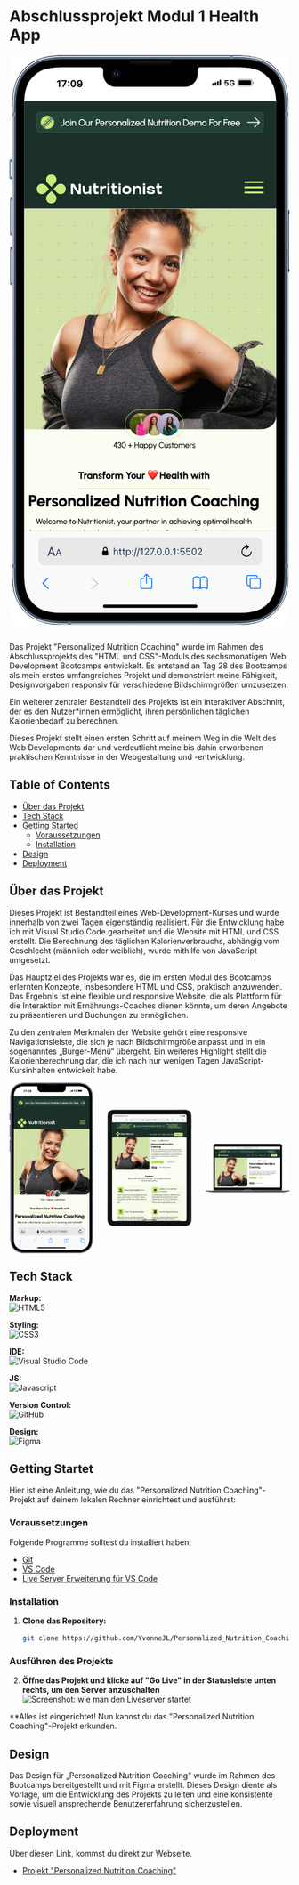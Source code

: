 <!-- Ueberschrift -->

# Abschlussprojekt Modul 1 Health App

<!-- Ein visuelles Element, das das Projekt repräsentiert. Dies könnte ein Screenshot, ein Logo oder eine Folie aus einer Projektpräsentation sein. Es dient dazu, den Leser visuell anzusprechen und einen ersten Eindruck vom Projekt zu vermitteln. -->
<div style="display: flex; justify-content: center;">
  <img src="./assets/img/iPhone-13-PRO-127.0.0.1.png"  alt="Project Screenshot Mobile Simulator">
</div>
<br/>

<!-- Eine kurze Einführung, die das Projekt vorstellt. Diese sollte die Entstehungsgeschichte, die Motivation hinter dem Projekt und die im Projekt angewandten Fähigkeiten oder Technologien hervorheben. Ziel ist es, das Interesse der Leser zu wecken und sie neugierig auf das Projekt zu machen. -->
Das Projekt "Personalized Nutrition Coaching" wurde im Rahmen des Abschlussprojekts des "HTML und CSS"-Moduls des sechsmonatigen Web Development Bootcamps entwickelt. Es entstand an Tag 28 des Bootcamps als mein erstes umfangreiches Projekt und demonstriert meine Fähigkeit, Designvorgaben responsiv für verschiedene Bildschirmgrößen umzusetzen.

Ein weiterer zentraler Bestandteil des Projekts ist ein interaktiver Abschnitt, der es den Nutzer*innen ermöglicht, ihren persönlichen täglichen Kalorienbedarf zu berechnen.

Dieses Projekt stellt einen ersten Schritt auf meinem Weg in die Welt des Web Developments dar und verdeutlicht meine bis dahin erworbenen praktischen Kenntnisse in der Webgestaltung und -entwicklung.


## Table of Contents 

<!-- Inhaltsverzeichnis -->
<!-- Ein Inhaltsverzeichnis, das den Lesern hilft, sich schnell in der README-Datei zu orientieren und die gewünschten Informationen zu finden. -->

<!-- basic FRONTEND -->

- [Über das Projekt](#über-das-projekt)
- [Tech Stack](#tech-stack)
- [Getting Started](#getting-started)
  - [Voraussetzungen](#voraussetzungen)
  - [Installation](#installation)
  <!-- - [Usage](#usage) -->
- [Design](#design)
- [Deployment](#deployment)
<!-- - [Contributors](#contributors) -->

<!-- BACKEND -->
<!-- - [Demo](#demo)
- [Features](#features)
- [Tech Stack](#tech-stack)
- [Getting Started](#getting-started)
- [Installation](#installation)
- [Usage](#usage)
- [API Integration](#api-integration)
- [Database](#database)
- [Authentication](#authentication)
- [Backend Routes](#backend-routes)
- [Design](#design)
- [Deployment](#deployment)
- [Third-Party Libraries & Tools](#third-party-libraries--tools)
- [Contributors](#contributors) -->

<!-- ODER zb so (ausklappbar): -->
<!-- <details>
  <summary>Table of Contents</summary>
  <ol>
    <li>
      <a href="#about-the-project">About The Project</a>
      <ul>
        <li><a href="#built-with">Built With</a></li>
      </ul>
    </li>
    <li>
      <a href="#getting-started">Getting Started</a>
      <ul>
        <li><a href="#prerequisites">Prerequisites</a></li>
        <li><a href="#installation">Installation</a></li>
      </ul>
    </li>
    <li><a href="#usage">Usage</a></li>
    <li><a href="#roadmap">Roadmap</a></li>
    <li><a href="#contributing">Contributing</a></li>
    <li><a href="#license">License</a></li>
    <li><a href="#contact">Contact</a></li>
    <li><a href="#acknowledgments">Acknowledgments</a></li>
  </ol>
</details> -->

## Über das Projekt

<!-- Ein Abschnitt, der detaillierte Informationen über das Projekt liefert. Hier koennte der Zweck des Projekts, die verwendeten Technologien und der Entwicklungsprozess beschrieben werden. Dies gibt den Lesern einen tieferen Einblick in das Projekt. -->
Dieses Projekt ist Bestandteil eines Web-Development-Kurses und wurde innerhalb von zwei Tagen eigenständig realisiert. Für die Entwicklung habe ich mit Visual Studio Code gearbeitet und die Website mit HTML und CSS erstellt. Die Berechnung des täglichen Kalorienverbrauchs, abhängig vom Geschlecht (männlich oder weiblich), wurde mithilfe von JavaScript umgesetzt.

Das Hauptziel des Projekts war es, die im ersten Modul des Bootcamps erlernten Konzepte, insbesondere HTML und CSS, praktisch anzuwenden. Das Ergebnis ist eine flexible und responsive Website, die als Plattform für die Interaktion mit Ernährungs-Coaches dienen könnte, um deren Angebote zu präsentieren und Buchungen zu ermöglichen.

Zu den zentralen Merkmalen der Website gehört eine responsive Navigationsleiste, die sich je nach Bildschirmgröße anpasst und in ein sogenanntes „Burger-Menü“ übergeht. Ein weiteres Highlight stellt die Kalorienberechnung dar, die ich nach nur wenigen Tagen JavaScript-Kursinhalten entwickelt habe.


<!-- hier bieten sich Screenshots des Projekts an, um auf verschiedenen Geräten, die Reaktionsfähigkeit und das Design des Projekts zu demonstrieren. -->
<div style="display: flex; justify-content: space-between; align-items: center; width: 100%">
    <img style="width: 30%; height: auto; object-fit: contain" src="./assets/img/iPhone-13-PRO-127.0.0.1.png">
    <img style="width: 30%; height: auto; object-fit: contain"  src="./assets/img/iPad-Air-4-127.0.0.1.png">
    <img style="width: 30%; height: auto; object-fit: contain"  src="./assets/img/Macbook-Air-127.0.0.1.png">
</div>

## Tech Stack

<!-- Ein Abschnitt, der die im Projekt verwendeten Technologien auflistet. Dies gibt den Lesern einen Überblick über die Werkzeuge und Frameworks, die für die Entwicklung des Projekts verwendet wurden. -->

<!-- hier eine Website mit Badges, die du verwenden koenntest: ⬇️ -->
<!-- https://github.com/alexandresanlim/Badges4-README.md-Profile -->

**Markup:**  
![HTML5](https://img.shields.io/badge/html5-%23E34F26.svg?style=for-the-badge&logo=html5&logoColor=white)  

**Styling:**  
![CSS3](https://img.shields.io/badge/css3-%231572B6.svg?style=for-the-badge&logo=css3&logoColor=white)

**IDE:**  
![Visual Studio Code](https://img.shields.io/badge/Visual%20Studio%20Code-0078d7.svg?style=for-the-badge&logo=visual-studio-code&logoColor=white)  

**JS:**<br/>
![Javascript](https://img.shields.io/badge/JavaScript-323330?style=for-the-badge&logo=javascript&logoColor=F7DF1E)

**Version Control:**  
![GitHub](https://img.shields.io/badge/github-%23121011.svg?style=for-the-badge&logo=github&logoColor=white)  
<!-- **Project Management:**  
![Trello](https://img.shields.io/badge/Trello-0052CC?style=for-the-badge&logo=trello&logoColor=white)   -->
**Design:**  
![Figma](https://img.shields.io/badge/Figma-F24E1E?style=for-the-badge&logo=figma&logoColor=white)


## Getting Startet

<!-- Ein Abschnitt, der den Lesern erklärt, wie sie das Projekt auf ihrem eigenen Computer einrichten und ausführen können. -->

Hier ist eine Anleitung, wie du das "Personalized Nutrition Coaching"-Projekt auf deinem lokalen Rechner einrichtest und ausführst:

### Voraussetzungen

<!-- Eine Liste der Voraussetzungen, die erfüllt sein müssen, bevor das Projekt installiert und ausgeführt werden kann. Dies könnte die Installation von Software wie Node.js, Git oder andere Abhängigkeiten beinhalten. -->

Folgende Programme solltest du installiert haben:

- [Git](https://git-scm.com/)
- [VS Code](https://code.visualstudio.com/download)
- [Live Server Erweiterung für VS Code](https://marketplace.visualstudio.com/items?itemName=ritwickdey.LiveServer)

<!-- Backend -->
<!-- zB: - [Node.js](https://nodejs.org/) (includes npm) -->

### Installation

<!-- Schritt-für-Schritt-Anweisungen zur Installation und Einrichtung des Projekts. Diese sollten klar und einfach zu befolgen sein, um sicherzustellen, dass auch weniger erfahrene Benutzer das Projekt erfolgreich starten können. -->

1. **Clone das Repository:**
   ```bash
   git clone https://github.com/YvonneJL/Personalized_Nutrition_Coaching
   ```

### Ausführen des Projekts

<!-- Anweisungen, wie das Projekt ausgeführt wird, nachdem es installiert wurde. Dies könnte das Starten eines lokalen Servers oder das Öffnen einer HTML-Datei in einem Webbrowser beinhalten. Bei Backend Projekten wird natuerlich noch mehr benoetigt. -->

2. **Öffne das Projekt und klicke auf "Go Live" in der Statusleiste unten rechts, um den Server anzuschalten**
   ![Screenshot: wie man den Liveserver startet](https://github.com/ritwickdey/vscode-live-server/raw/HEAD/images/Screenshot/vscode-live-server-statusbar-3.jpg)

**Alles ist eingerichtet! Nun kannst du das "Personalized Nutrition Coaching"-Projekt erkunden.

## Design

<!-- Ein Abschnitt, der den Designprozess und die Werkzeuge beschreibt, die für das Design des Projekts verwendet wurden. Dies könnte auch eine Erklärung enthalten, wie das Design in den Entwicklungsprozess integriert wurde. -->

Das Design für „Personalized Nutrition Coaching“ wurde im Rahmen des Bootcamps bereitgestellt und mit Figma erstellt. Dieses Design diente als Vorlage, um die Entwicklung des Projekts zu leiten und eine konsistente sowie visuell ansprechende Benutzererfahrung sicherzustellen.

<!-- fuer Fullstack Projekte geht es weiter mit: -->
<!--
## Usage
## API Integration
## Database
## Authentication
## Backend Routes
## Third-Party Libraries & Tools]
-->


<!-- Ein Abschnitt, der beschreibt, wie das Projekt bereitgestellt wurde. Dies könnte die Plattformen und Dienste umfassen, die zur Bereitstellung des Projekts verwendet wurden. -->

## Deployment

Über diesen Link, kommst du direkt zur Webseite.
- [Projekt "Personalized Nutrition Coaching"](https://personalized-nutrition-coaching.vercel.app/)
